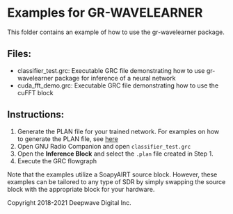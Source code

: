 # Examples for GR-WAVELEARNER
This folder contains an example of how to use the gr-wavelearner package.

## Files:

- classifier_test.grc: Executable GRC file demonstrating how to use gr-wavelearner package for
                       inference of a neural network
- cuda_fft_demo.grc: Executable GRC file demonstrating how to use the cuFFT block

## Instructions:

1. Generate the PLAN file for your trained network. For examples on how to generate the PLAN file, see
[here](https://github.com/deepwavedigital/airstack-examples/tree/master/python/inference)
2. Open GNU Radio Companion and open `classifier_test.grc`
3. Open the **Inference Block** and select the `.plan` file created in Step 1.
4. Execute the GRC flowgraph

Note that the examples utilize a SoapyAIRT source block. However, these examples can be tailored to any type of SDR by simply swapping the source block with the appropriate block for your hardware.



Copyright 2018-2021 Deepwave Digital Inc.
